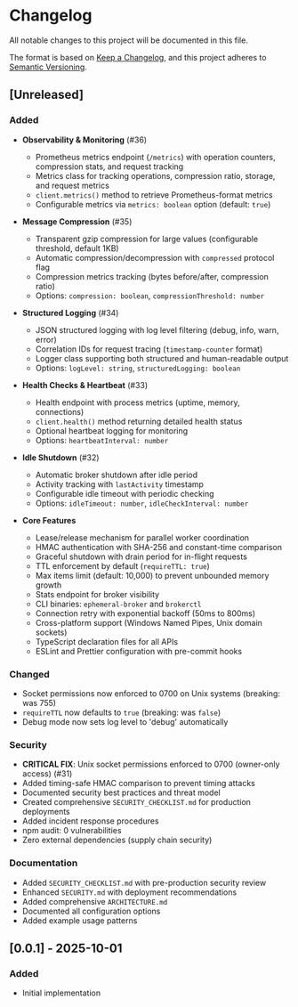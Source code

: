 # Changelog

All notable changes to this project will be documented in this file.

The format is based on [Keep a Changelog](https://keepachangelog.com/en/1.0.0/),
and this project adheres to [Semantic Versioning](https://semver.org/spec/v2.0.0.html).

## [Unreleased]

### Added

- **Observability & Monitoring** (#36)
  - Prometheus metrics endpoint (`/metrics`) with operation counters, compression stats, and request tracking
  - Metrics class for tracking operations, compression ratio, storage, and request metrics
  - `client.metrics()` method to retrieve Prometheus-format metrics
  - Configurable metrics via `metrics: boolean` option (default: `true`)

- **Message Compression** (#35)
  - Transparent gzip compression for large values (configurable threshold, default 1KB)
  - Automatic compression/decompression with `compressed` protocol flag
  - Compression metrics tracking (bytes before/after, compression ratio)
  - Options: `compression: boolean`, `compressionThreshold: number`

- **Structured Logging** (#34)
  - JSON structured logging with log level filtering (debug, info, warn, error)
  - Correlation IDs for request tracing (`timestamp-counter` format)
  - Logger class supporting both structured and human-readable output
  - Options: `logLevel: string`, `structuredLogging: boolean`

- **Health Checks & Heartbeat** (#33)
  - Health endpoint with process metrics (uptime, memory, connections)
  - `client.health()` method returning detailed health status
  - Optional heartbeat logging for monitoring
  - Options: `heartbeatInterval: number`

- **Idle Shutdown** (#32)
  - Automatic broker shutdown after idle period
  - Activity tracking with `lastActivity` timestamp
  - Configurable idle timeout with periodic checking
  - Options: `idleTimeout: number`, `idleCheckInterval: number`

- **Core Features**
  - Lease/release mechanism for parallel worker coordination
  - HMAC authentication with SHA-256 and constant-time comparison
  - Graceful shutdown with drain period for in-flight requests
  - TTL enforcement by default (`requireTTL: true`)
  - Max items limit (default: 10,000) to prevent unbounded memory growth
  - Stats endpoint for broker visibility
  - CLI binaries: `ephemeral-broker` and `brokerctl`
  - Connection retry with exponential backoff (50ms to 800ms)
  - Cross-platform support (Windows Named Pipes, Unix domain sockets)
  - TypeScript declaration files for all APIs
  - ESLint and Prettier configuration with pre-commit hooks

### Changed

- Socket permissions now enforced to 0700 on Unix systems (breaking: was 755)
- `requireTTL` now defaults to `true` (breaking: was `false`)
- Debug mode now sets log level to 'debug' automatically

### Security

- **CRITICAL FIX**: Unix socket permissions enforced to 0700 (owner-only access) (#31)
- Added timing-safe HMAC comparison to prevent timing attacks
- Documented security best practices and threat model
- Created comprehensive `SECURITY_CHECKLIST.md` for production deployments
- Added incident response procedures
- npm audit: 0 vulnerabilities
- Zero external dependencies (supply chain security)

### Documentation

- Added `SECURITY_CHECKLIST.md` with pre-production security review
- Enhanced `SECURITY.md` with deployment recommendations
- Added comprehensive `ARCHITECTURE.md`
- Documented all configuration options
- Added example usage patterns

## [0.0.1] - 2025-10-01

### Added
- Initial implementation
